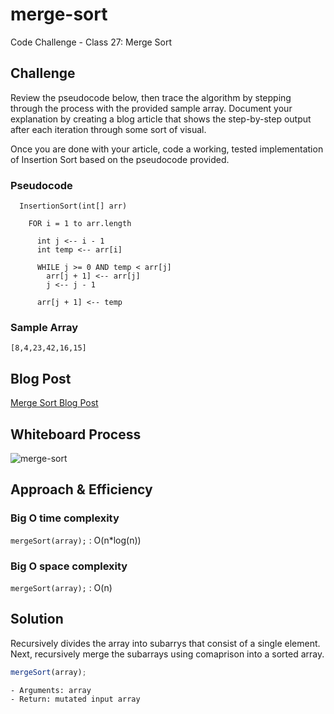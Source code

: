 # merge-sort

Code Challenge - Class 27: Merge Sort

## Challenge

Review the pseudocode below, then trace the algorithm by stepping through the process with the provided sample array. Document your explanation by creating a blog article that shows the step-by-step output after each iteration through some sort of visual.

Once you are done with your article, code a working, tested implementation of Insertion Sort based on the pseudocode provided.

### Pseudocode

```plaintext
  InsertionSort(int[] arr)

    FOR i = 1 to arr.length

      int j <-- i - 1
      int temp <-- arr[i]

      WHILE j >= 0 AND temp < arr[j]
        arr[j + 1] <-- arr[j]
        j <-- j - 1

      arr[j + 1] <-- temp
```

### Sample Array

`[8,4,23,42,16,15]`

## Blog Post

[Merge Sort Blog Post](https://github.com/tripppdx/data-structures-and-algorithms/blob/main/javascript/code-challenges/merge-sort/BLOG.md)

## Whiteboard Process

![merge-sort](./merge-sort.png)

## Approach & Efficiency

### Big O time complexity

`mergeSort(array);` : O(n\*log(n))

### Big O space complexity

`mergeSort(array);` : O(n)

## Solution

Recursively divides the array into subarrys that consist of a single element. Next, recursively merge the subarrays using comaprison into a sorted array.

```javascript
mergeSort(array);
```

```plaintext
- Arguments: array
- Return: mutated input array
```
